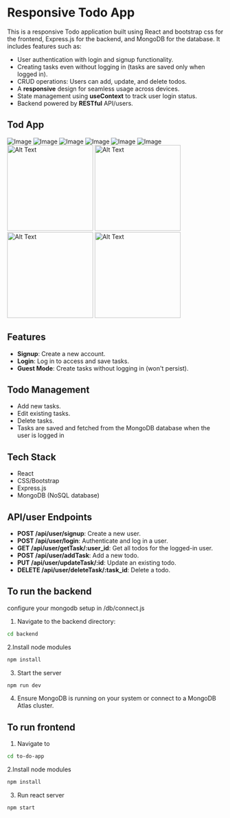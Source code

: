 # Responsive Todo App

This is a responsive Todo application built using React and bootstrap css for the frontend, Express.js for the backend, and MongoDB for the database. It includes features such as:

- User authentication with login and signup functionality.
- Creating tasks even without logging in (tasks are saved only when logged in).
- CRUD operations: Users can add, update, and delete todos.
- A **responsive** design for seamless usage across devices.
- State management using **useContext** to track user login status.
- Backend powered by **RESTful** API/users.

## Tod App

![Image](./assets/home.png)
![Image](./assets/about.png)
![Image](./assets/signup.png)
![Image](./assets/todo1.png)
![Image](./assets/todo2.png)
![Image](./assets/demo.png)
<img src="./assets/mob1.jpg" alt="Alt Text" width="200"/>
<img src="./assets/mob2.jpg" alt="Alt Text" width="200"/>
<img src="./assets/mob3.jpg" alt="Alt Text" width="200"/>
<img src="./assets/mob4.jpg" alt="Alt Text" width="200"/>

## Features

- **Signup**: Create a new account.
- **Login**: Log in to access and save tasks.
- **Guest Mode**: Create tasks without logging in (won't persist).

## Todo Management

- Add new tasks.
- Edit existing tasks.
- Delete tasks.
- Tasks are saved and fetched from the MongoDB database when the user is logged in

## Tech Stack

- React
- CSS/Bootstrap
- Express.js
- MongoDB (NoSQL database)

## API/user Endpoints

- **POST /api/user/signup**: Create a new user.
- **POST /api/user/login**: Authenticate and log in a user.
- **GET /api/user/getTask/:user_id**: Get all todos for the logged-in user.
- **POST /api/user/addTask**: Add a new todo.
- **PUT /api/user/updateTask/:id**: Update an existing todo.
- **DELETE /api/user/deleteTask/:task_id**: Delete a todo.

## To run the backend
configure your mongodb setup in /db/connect.js

1. Navigate to the backend directory:
```bash
cd backend
```

2.Install node modules
```bash
npm install
```

3. Start the server
```bash
npm run dev
```
4. Ensure MongoDB is running on your system or connect to a MongoDB Atlas cluster.

## To run frontend

1. Navigate to 
```bash
cd to-do-app
```

2.Install node modules
```bash
npm install
```

3. Run react server
```bash
npm start
```
